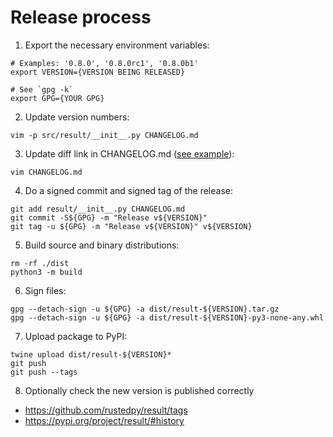 # Release process

1) Export the necessary environment variables:
```
# Examples: '0.8.0', '0.8.0rc1', '0.8.0b1'
export VERSION={VERSION BEING RELEASED}

# See `gpg -k`
export GPG={YOUR GPG}
```

2) Update version numbers:
```
vim -p src/result/__init__.py CHANGELOG.md
```

3) Update diff link in CHANGELOG.md ([see example][diff-link-update-pr-example]):
```
vim CHANGELOG.md
```

4) Do a signed commit and signed tag of the release:
```
git add result/__init__.py CHANGELOG.md
git commit -S${GPG} -m "Release v${VERSION}"
git tag -u ${GPG} -m "Release v${VERSION}" v${VERSION}
```

5) Build source and binary distributions:
```
rm -rf ./dist
python3 -m build
```

6) Sign files:
```
gpg --detach-sign -u ${GPG} -a dist/result-${VERSION}.tar.gz
gpg --detach-sign -u ${GPG} -a dist/result-${VERSION}-py3-none-any.whl
```

7) Upload package to PyPI:
```
twine upload dist/result-${VERSION}*
git push
git push --tags
```

8) Optionally check the new version is published correctly
- https://github.com/rustedpy/result/tags
- https://pypi.org/project/result/#history

[diff-link-update-pr-example]: https://github.com/rustedpy/result/pull/77/files
